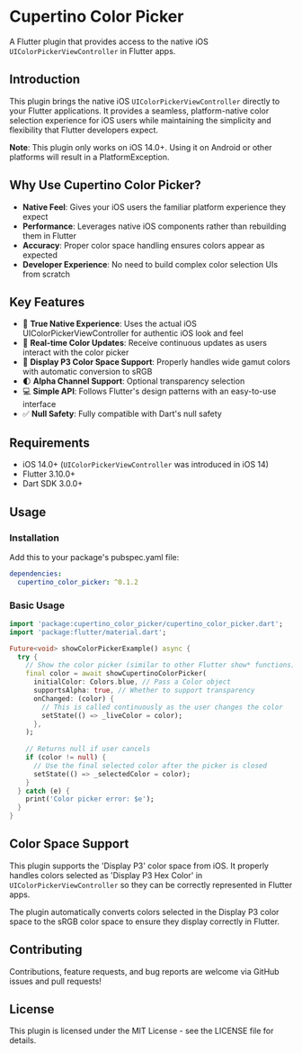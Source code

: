 # Cupertino Color Picker

A Flutter plugin that provides access to the native iOS `UIColorPickerViewController` in Flutter apps.

## Introduction

This plugin brings the native iOS `UIColorPickerViewController` directly to your Flutter applications. It provides a seamless, platform-native color selection experience for iOS users while maintaining the simplicity and flexibility that Flutter developers expect.

**Note**: This plugin only works on iOS 14.0+. Using it on Android or other platforms will result in a PlatformException.

## Why Use Cupertino Color Picker?

- **Native Feel**: Gives your iOS users the familiar platform experience they expect
- **Performance**: Leverages native iOS components rather than rebuilding them in Flutter
- **Accuracy**: Proper color space handling ensures colors appear as expected
- **Developer Experience**: No need to build complex color selection UIs from scratch

## Key Features

- 🔵 **True Native Experience**: Uses the actual iOS UIColorPickerViewController for authentic iOS look and feel
- 🔄 **Real-time Color Updates**: Receive continuous updates as users interact with the color picker
- 🎨 **Display P3 Color Space Support**: Properly handles wide gamut colors with automatic conversion to sRGB
- 🌓 **Alpha Channel Support**: Optional transparency selection
- 💻 **Simple API**: Follows Flutter's design patterns with an easy-to-use interface
- ✅ **Null Safety**: Fully compatible with Dart's null safety

## Requirements

- iOS 14.0+ (`UIColorPickerViewController` was introduced in iOS 14)
- Flutter 3.10.0+
- Dart SDK 3.0.0+

## Usage

### Installation

Add this to your package's pubspec.yaml file:

```yaml
dependencies:
  cupertino_color_picker: ^0.1.2
```

### Basic Usage

```dart
import 'package:cupertino_color_picker/cupertino_color_picker.dart';
import 'package:flutter/material.dart';

Future<void> showColorPickerExample() async {
  try {
    // Show the color picker (similar to other Flutter show* functions)
    final color = await showCupertinoColorPicker(
      initialColor: Colors.blue, // Pass a Color object
      supportsAlpha: true, // Whether to support transparency
      onChanged: (color) {
        // This is called continuously as the user changes the color
        setState(() => _liveColor = color);
      },
    );
    
    // Returns null if user cancels
    if (color != null) {
      // Use the final selected color after the picker is closed
      setState(() => _selectedColor = color);
    }
  } catch (e) {
    print('Color picker error: $e');
  }
}
```

## Color Space Support

This plugin supports the 'Display P3' color space from iOS. It properly handles colors selected as 'Display P3 Hex Color' in `UIColorPickerViewController` so they can be correctly represented in Flutter apps.

The plugin automatically converts colors selected in the Display P3 color space to the sRGB color space to ensure they display correctly in Flutter.

## Contributing

Contributions, feature requests, and bug reports are welcome via GitHub issues and pull requests!

## License

This plugin is licensed under the MIT License - see the LICENSE file for details.